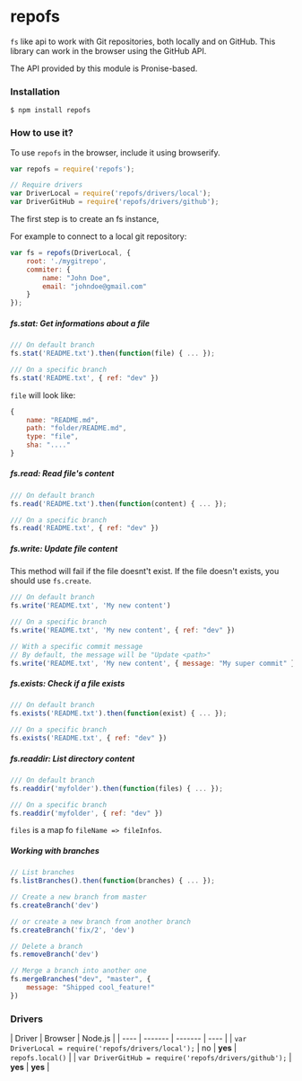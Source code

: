 # repofs

`fs` like api to work with Git repositories, both locally and on GitHub. This library can work in the browser using the GitHub API.

The API provided by this module is Pronise-based.

### Installation

```
$ npm install repofs
```

### How to use it?

To use `repofs` in the browser, include it using browserify.

```js
var repofs = require('repofs');

// Require drivers
var DriverLocal = require('repofs/drivers/local');
var DriverGitHub = require('repofs/drivers/github');
```

The first step is to create an fs instance,

For example to connect to a local git repository:

```js
var fs = repofs(DriverLocal, {
    root: './mygitrepo',
    commiter: {
        name: "John Doe",
        email: "johndoe@gmail.com"
    }
});
```

##### fs.stat: Get informations about a file

```js
/// On default branch
fs.stat('README.txt').then(function(file) { ... });

/// On a specific branch
fs.stat('README.txt', { ref: "dev" })
```

`file` will look like:

```js
{
    name: "README.md",
    path: "folder/README.md",
    type: "file",
    sha: "...."
}
```

##### fs.read: Read file's content

```js
/// On default branch
fs.read('README.txt').then(function(content) { ... });

/// On a specific branch
fs.read('README.txt', { ref: "dev" })
```

##### fs.write: Update file content

This method will fail if the file doesnt't exist. If the file doesn't exists, you should use `fs.create`.

```js
/// On default branch
fs.write('README.txt', 'My new content')

/// On a specific branch
fs.write('README.txt', 'My new content', { ref: "dev" })

// With a specific commit message
// By default, the message will be "Update <path>"
fs.write('README.txt', 'My new content', { message: "My super commit" })
```

##### fs.exists: Check if a file exists

```js
/// On default branch
fs.exists('README.txt').then(function(exist) { ... });

/// On a specific branch
fs.exists('README.txt', { ref: "dev" })
```

##### fs.readdir: List directory content

```js
/// On default branch
fs.readdir('myfolder').then(function(files) { ... });

/// On a specific branch
fs.readdir('myfolder', { ref: "dev" })
```

`files` is a map fo `fileName => fileInfos`.

##### Working with branches

```js
// List branches
fs.listBranches().then(function(branches) { ... });

// Create a new branch from master
fs.createBranch('dev')

// or create a new branch from another branch
fs.createBranch('fix/2', 'dev')

// Delete a branch
fs.removeBranch('dev')

// Merge a branch into another one
fs.mergeBranches("dev", "master", {
    message: "Shipped cool_feature!"
})
```


### Drivers

| Driver | Browser | Node.js |
| ---- | ------- | ------- | ---- |
| `var DriverLocal = require('repofs/drivers/local');` | no | **yes** | `repofs.local()` |
| `var DriverGitHub = require('repofs/drivers/github');` | **yes** | **yes**  |


